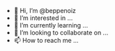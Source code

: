 - 👋 Hi, I’m @beppenoiz
- 👀 I’m interested in ...
- 🌱 I’m currently learning ...
- 💞️ I’m looking to collaborate on ...
- 📫 How to reach me ...

<!---
beppenoiz/beppenoiz is a ✨ special ✨ repository because its `README.md` (this file) appears on your GitHub profile.
You can click the Preview link to take a look at your changes.
--->
